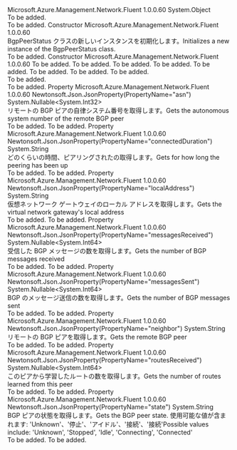 <Type Name="BgpPeerStatus" FullName="Microsoft.Azure.Management.Network.Fluent.Models.BgpPeerStatus">
  <TypeSignature Language="C#" Value="public class BgpPeerStatus" />
  <TypeSignature Language="ILAsm" Value=".class public auto ansi beforefieldinit BgpPeerStatus extends System.Object" />
  <TypeSignature Language="DocId" Value="T:Microsoft.Azure.Management.Network.Fluent.Models.BgpPeerStatus" />
  <TypeSignature Language="VB.NET" Value="Public Class BgpPeerStatus" />
  <TypeSignature Language="F#" Value="type BgpPeerStatus = class" />
  <AssemblyInfo>
    <AssemblyName>Microsoft.Azure.Management.Network.Fluent</AssemblyName>
    <AssemblyVersion>1.0.0.60</AssemblyVersion>
  </AssemblyInfo>
  <Base>
    <BaseTypeName>System.Object</BaseTypeName>
  </Base>
  <Interfaces />
  <Docs>
    <summary>To be added.</summary>
    <remarks>To be added.</remarks>
  </Docs>
  <Members>
    <Member MemberName=".ctor">
      <MemberSignature Language="C#" Value="public BgpPeerStatus ();" />
      <MemberSignature Language="ILAsm" Value=".method public hidebysig specialname rtspecialname instance void .ctor() cil managed" />
      <MemberSignature Language="DocId" Value="M:Microsoft.Azure.Management.Network.Fluent.Models.BgpPeerStatus.#ctor" />
      <MemberSignature Language="VB.NET" Value="Public Sub New ()" />
      <MemberType>Constructor</MemberType>
      <AssemblyInfo>
        <AssemblyName>Microsoft.Azure.Management.Network.Fluent</AssemblyName>
        <AssemblyVersion>1.0.0.60</AssemblyVersion>
      </AssemblyInfo>
      <Parameters />
      <Docs>
        <summary>
            <span data-ttu-id="c228c-101">BgpPeerStatus クラスの新しいインスタンスを初期化します。</span><span class="sxs-lookup"><span data-stu-id="c228c-101">Initializes a new instance of the BgpPeerStatus class.</span></span>
            </summary>
        <remarks>To be added.</remarks>
      </Docs>
    </Member>
    <Member MemberName=".ctor">
      <MemberSignature Language="C#" Value="public BgpPeerStatus (string localAddress = null, string neighbor = null, Nullable&lt;int&gt; asn = null, string state = null, string connectedDuration = null, Nullable&lt;long&gt; routesReceived = null, Nullable&lt;long&gt; messagesSent = null, Nullable&lt;long&gt; messagesReceived = null);" />
      <MemberSignature Language="ILAsm" Value=".method public hidebysig specialname rtspecialname instance void .ctor(string localAddress, string neighbor, valuetype System.Nullable`1&lt;int32&gt; asn, string state, string connectedDuration, valuetype System.Nullable`1&lt;int64&gt; routesReceived, valuetype System.Nullable`1&lt;int64&gt; messagesSent, valuetype System.Nullable`1&lt;int64&gt; messagesReceived) cil managed" />
      <MemberSignature Language="DocId" Value="M:Microsoft.Azure.Management.Network.Fluent.Models.BgpPeerStatus.#ctor(System.String,System.String,System.Nullable{System.Int32},System.String,System.String,System.Nullable{System.Int64},System.Nullable{System.Int64},System.Nullable{System.Int64})" />
      <MemberSignature Language="VB.NET" Value="Public Sub New (Optional localAddress As String = null, Optional neighbor As String = null, Optional asn As Nullable(Of Integer) = null, Optional state As String = null, Optional connectedDuration As String = null, Optional routesReceived As Nullable(Of Long) = null, Optional messagesSent As Nullable(Of Long) = null, Optional messagesReceived As Nullable(Of Long) = null)" />
      <MemberSignature Language="F#" Value="new Microsoft.Azure.Management.Network.Fluent.Models.BgpPeerStatus : string * string * Nullable&lt;int&gt; * string * string * Nullable&lt;int64&gt; * Nullable&lt;int64&gt; * Nullable&lt;int64&gt; -&gt; Microsoft.Azure.Management.Network.Fluent.Models.BgpPeerStatus" Usage="new Microsoft.Azure.Management.Network.Fluent.Models.BgpPeerStatus (localAddress, neighbor, asn, state, connectedDuration, routesReceived, messagesSent, messagesReceived)" />
      <MemberType>Constructor</MemberType>
      <AssemblyInfo>
        <AssemblyName>Microsoft.Azure.Management.Network.Fluent</AssemblyName>
        <AssemblyVersion>1.0.0.60</AssemblyVersion>
      </AssemblyInfo>
      <Parameters>
        <Parameter Name="localAddress" Type="System.String" />
        <Parameter Name="neighbor" Type="System.String" />
        <Parameter Name="asn" Type="System.Nullable&lt;System.Int32&gt;" />
        <Parameter Name="state" Type="System.String" />
        <Parameter Name="connectedDuration" Type="System.String" />
        <Parameter Name="routesReceived" Type="System.Nullable&lt;System.Int64&gt;" />
        <Parameter Name="messagesSent" Type="System.Nullable&lt;System.Int64&gt;" />
        <Parameter Name="messagesReceived" Type="System.Nullable&lt;System.Int64&gt;" />
      </Parameters>
      <Docs>
        <param name="localAddress">To be added.</param>
        <param name="neighbor">To be added.</param>
        <param name="asn">To be added.</param>
        <param name="state">To be added.</param>
        <param name="connectedDuration">To be added.</param>
        <param name="routesReceived">To be added.</param>
        <param name="messagesSent">To be added.</param>
        <param name="messagesReceived">To be added.</param>
        <summary>To be added.</summary>
        <remarks>To be added.</remarks>
      </Docs>
    </Member>
    <Member MemberName="Asn">
      <MemberSignature Language="C#" Value="public Nullable&lt;int&gt; Asn { get; }" />
      <MemberSignature Language="ILAsm" Value=".property instance valuetype System.Nullable`1&lt;int32&gt; Asn" />
      <MemberSignature Language="DocId" Value="P:Microsoft.Azure.Management.Network.Fluent.Models.BgpPeerStatus.Asn" />
      <MemberSignature Language="VB.NET" Value="Public ReadOnly Property Asn As Nullable(Of Integer)" />
      <MemberSignature Language="F#" Value="member this.Asn : Nullable&lt;int&gt;" Usage="Microsoft.Azure.Management.Network.Fluent.Models.BgpPeerStatus.Asn" />
      <MemberType>Property</MemberType>
      <AssemblyInfo>
        <AssemblyName>Microsoft.Azure.Management.Network.Fluent</AssemblyName>
        <AssemblyVersion>1.0.0.60</AssemblyVersion>
      </AssemblyInfo>
      <Attributes>
        <Attribute>
          <AttributeName>Newtonsoft.Json.JsonProperty(PropertyName="asn")</AttributeName>
        </Attribute>
      </Attributes>
      <ReturnValue>
        <ReturnType>System.Nullable&lt;System.Int32&gt;</ReturnType>
      </ReturnValue>
      <Docs>
        <summary>
            <span data-ttu-id="c228c-102">リモートの BGP ピアの自律システム番号を取得します。</span><span class="sxs-lookup"><span data-stu-id="c228c-102">Gets the autonomous system number of the remote BGP peer</span></span>
            </summary>
        <value>To be added.</value>
        <remarks>To be added.</remarks>
      </Docs>
    </Member>
    <Member MemberName="ConnectedDuration">
      <MemberSignature Language="C#" Value="public string ConnectedDuration { get; }" />
      <MemberSignature Language="ILAsm" Value=".property instance string ConnectedDuration" />
      <MemberSignature Language="DocId" Value="P:Microsoft.Azure.Management.Network.Fluent.Models.BgpPeerStatus.ConnectedDuration" />
      <MemberSignature Language="VB.NET" Value="Public ReadOnly Property ConnectedDuration As String" />
      <MemberSignature Language="F#" Value="member this.ConnectedDuration : string" Usage="Microsoft.Azure.Management.Network.Fluent.Models.BgpPeerStatus.ConnectedDuration" />
      <MemberType>Property</MemberType>
      <AssemblyInfo>
        <AssemblyName>Microsoft.Azure.Management.Network.Fluent</AssemblyName>
        <AssemblyVersion>1.0.0.60</AssemblyVersion>
      </AssemblyInfo>
      <Attributes>
        <Attribute>
          <AttributeName>Newtonsoft.Json.JsonProperty(PropertyName="connectedDuration")</AttributeName>
        </Attribute>
      </Attributes>
      <ReturnValue>
        <ReturnType>System.String</ReturnType>
      </ReturnValue>
      <Docs>
        <summary>
            <span data-ttu-id="c228c-103">どのくらいの時間、ピアリングされたの取得します。</span><span class="sxs-lookup"><span data-stu-id="c228c-103">Gets for how long the peering has been up</span></span>
            </summary>
        <value>To be added.</value>
        <remarks>To be added.</remarks>
      </Docs>
    </Member>
    <Member MemberName="LocalAddress">
      <MemberSignature Language="C#" Value="public string LocalAddress { get; }" />
      <MemberSignature Language="ILAsm" Value=".property instance string LocalAddress" />
      <MemberSignature Language="DocId" Value="P:Microsoft.Azure.Management.Network.Fluent.Models.BgpPeerStatus.LocalAddress" />
      <MemberSignature Language="VB.NET" Value="Public ReadOnly Property LocalAddress As String" />
      <MemberSignature Language="F#" Value="member this.LocalAddress : string" Usage="Microsoft.Azure.Management.Network.Fluent.Models.BgpPeerStatus.LocalAddress" />
      <MemberType>Property</MemberType>
      <AssemblyInfo>
        <AssemblyName>Microsoft.Azure.Management.Network.Fluent</AssemblyName>
        <AssemblyVersion>1.0.0.60</AssemblyVersion>
      </AssemblyInfo>
      <Attributes>
        <Attribute>
          <AttributeName>Newtonsoft.Json.JsonProperty(PropertyName="localAddress")</AttributeName>
        </Attribute>
      </Attributes>
      <ReturnValue>
        <ReturnType>System.String</ReturnType>
      </ReturnValue>
      <Docs>
        <summary>
            <span data-ttu-id="c228c-104">仮想ネットワーク ゲートウェイのローカル アドレスを取得します。</span><span class="sxs-lookup"><span data-stu-id="c228c-104">Gets the virtual network gateway's local address</span></span>
            </summary>
        <value>To be added.</value>
        <remarks>To be added.</remarks>
      </Docs>
    </Member>
    <Member MemberName="MessagesReceived">
      <MemberSignature Language="C#" Value="public Nullable&lt;long&gt; MessagesReceived { get; }" />
      <MemberSignature Language="ILAsm" Value=".property instance valuetype System.Nullable`1&lt;int64&gt; MessagesReceived" />
      <MemberSignature Language="DocId" Value="P:Microsoft.Azure.Management.Network.Fluent.Models.BgpPeerStatus.MessagesReceived" />
      <MemberSignature Language="VB.NET" Value="Public ReadOnly Property MessagesReceived As Nullable(Of Long)" />
      <MemberSignature Language="F#" Value="member this.MessagesReceived : Nullable&lt;int64&gt;" Usage="Microsoft.Azure.Management.Network.Fluent.Models.BgpPeerStatus.MessagesReceived" />
      <MemberType>Property</MemberType>
      <AssemblyInfo>
        <AssemblyName>Microsoft.Azure.Management.Network.Fluent</AssemblyName>
        <AssemblyVersion>1.0.0.60</AssemblyVersion>
      </AssemblyInfo>
      <Attributes>
        <Attribute>
          <AttributeName>Newtonsoft.Json.JsonProperty(PropertyName="messagesReceived")</AttributeName>
        </Attribute>
      </Attributes>
      <ReturnValue>
        <ReturnType>System.Nullable&lt;System.Int64&gt;</ReturnType>
      </ReturnValue>
      <Docs>
        <summary>
            <span data-ttu-id="c228c-105">受信した BGP メッセージの数を取得します。</span><span class="sxs-lookup"><span data-stu-id="c228c-105">Gets the number of BGP messages received</span></span>
            </summary>
        <value>To be added.</value>
        <remarks>To be added.</remarks>
      </Docs>
    </Member>
    <Member MemberName="MessagesSent">
      <MemberSignature Language="C#" Value="public Nullable&lt;long&gt; MessagesSent { get; }" />
      <MemberSignature Language="ILAsm" Value=".property instance valuetype System.Nullable`1&lt;int64&gt; MessagesSent" />
      <MemberSignature Language="DocId" Value="P:Microsoft.Azure.Management.Network.Fluent.Models.BgpPeerStatus.MessagesSent" />
      <MemberSignature Language="VB.NET" Value="Public ReadOnly Property MessagesSent As Nullable(Of Long)" />
      <MemberSignature Language="F#" Value="member this.MessagesSent : Nullable&lt;int64&gt;" Usage="Microsoft.Azure.Management.Network.Fluent.Models.BgpPeerStatus.MessagesSent" />
      <MemberType>Property</MemberType>
      <AssemblyInfo>
        <AssemblyName>Microsoft.Azure.Management.Network.Fluent</AssemblyName>
        <AssemblyVersion>1.0.0.60</AssemblyVersion>
      </AssemblyInfo>
      <Attributes>
        <Attribute>
          <AttributeName>Newtonsoft.Json.JsonProperty(PropertyName="messagesSent")</AttributeName>
        </Attribute>
      </Attributes>
      <ReturnValue>
        <ReturnType>System.Nullable&lt;System.Int64&gt;</ReturnType>
      </ReturnValue>
      <Docs>
        <summary>
            <span data-ttu-id="c228c-106">BGP のメッセージ送信の数を取得します。</span><span class="sxs-lookup"><span data-stu-id="c228c-106">Gets the number of BGP messages sent</span></span>
            </summary>
        <value>To be added.</value>
        <remarks>To be added.</remarks>
      </Docs>
    </Member>
    <Member MemberName="Neighbor">
      <MemberSignature Language="C#" Value="public string Neighbor { get; }" />
      <MemberSignature Language="ILAsm" Value=".property instance string Neighbor" />
      <MemberSignature Language="DocId" Value="P:Microsoft.Azure.Management.Network.Fluent.Models.BgpPeerStatus.Neighbor" />
      <MemberSignature Language="VB.NET" Value="Public ReadOnly Property Neighbor As String" />
      <MemberSignature Language="F#" Value="member this.Neighbor : string" Usage="Microsoft.Azure.Management.Network.Fluent.Models.BgpPeerStatus.Neighbor" />
      <MemberType>Property</MemberType>
      <AssemblyInfo>
        <AssemblyName>Microsoft.Azure.Management.Network.Fluent</AssemblyName>
        <AssemblyVersion>1.0.0.60</AssemblyVersion>
      </AssemblyInfo>
      <Attributes>
        <Attribute>
          <AttributeName>Newtonsoft.Json.JsonProperty(PropertyName="neighbor")</AttributeName>
        </Attribute>
      </Attributes>
      <ReturnValue>
        <ReturnType>System.String</ReturnType>
      </ReturnValue>
      <Docs>
        <summary>
            <span data-ttu-id="c228c-107">リモートの BGP ピアを取得します。</span><span class="sxs-lookup"><span data-stu-id="c228c-107">Gets the remote BGP peer</span></span>
            </summary>
        <value>To be added.</value>
        <remarks>To be added.</remarks>
      </Docs>
    </Member>
    <Member MemberName="RoutesReceived">
      <MemberSignature Language="C#" Value="public Nullable&lt;long&gt; RoutesReceived { get; }" />
      <MemberSignature Language="ILAsm" Value=".property instance valuetype System.Nullable`1&lt;int64&gt; RoutesReceived" />
      <MemberSignature Language="DocId" Value="P:Microsoft.Azure.Management.Network.Fluent.Models.BgpPeerStatus.RoutesReceived" />
      <MemberSignature Language="VB.NET" Value="Public ReadOnly Property RoutesReceived As Nullable(Of Long)" />
      <MemberSignature Language="F#" Value="member this.RoutesReceived : Nullable&lt;int64&gt;" Usage="Microsoft.Azure.Management.Network.Fluent.Models.BgpPeerStatus.RoutesReceived" />
      <MemberType>Property</MemberType>
      <AssemblyInfo>
        <AssemblyName>Microsoft.Azure.Management.Network.Fluent</AssemblyName>
        <AssemblyVersion>1.0.0.60</AssemblyVersion>
      </AssemblyInfo>
      <Attributes>
        <Attribute>
          <AttributeName>Newtonsoft.Json.JsonProperty(PropertyName="routesReceived")</AttributeName>
        </Attribute>
      </Attributes>
      <ReturnValue>
        <ReturnType>System.Nullable&lt;System.Int64&gt;</ReturnType>
      </ReturnValue>
      <Docs>
        <summary>
            <span data-ttu-id="c228c-108">このピアから学習したルートの数を取得します。</span><span class="sxs-lookup"><span data-stu-id="c228c-108">Gets the number of routes learned from this peer</span></span>
            </summary>
        <value>To be added.</value>
        <remarks>To be added.</remarks>
      </Docs>
    </Member>
    <Member MemberName="State">
      <MemberSignature Language="C#" Value="public string State { get; }" />
      <MemberSignature Language="ILAsm" Value=".property instance string State" />
      <MemberSignature Language="DocId" Value="P:Microsoft.Azure.Management.Network.Fluent.Models.BgpPeerStatus.State" />
      <MemberSignature Language="VB.NET" Value="Public ReadOnly Property State As String" />
      <MemberSignature Language="F#" Value="member this.State : string" Usage="Microsoft.Azure.Management.Network.Fluent.Models.BgpPeerStatus.State" />
      <MemberType>Property</MemberType>
      <AssemblyInfo>
        <AssemblyName>Microsoft.Azure.Management.Network.Fluent</AssemblyName>
        <AssemblyVersion>1.0.0.60</AssemblyVersion>
      </AssemblyInfo>
      <Attributes>
        <Attribute>
          <AttributeName>Newtonsoft.Json.JsonProperty(PropertyName="state")</AttributeName>
        </Attribute>
      </Attributes>
      <ReturnValue>
        <ReturnType>System.String</ReturnType>
      </ReturnValue>
      <Docs>
        <summary>
            <span data-ttu-id="c228c-109">BGP ピアの状態を取得します。</span><span class="sxs-lookup"><span data-stu-id="c228c-109">Gets the BGP peer state.</span></span> <span data-ttu-id="c228c-110">使用可能な値が含まれます: 'Unknown'、'停止'、'アイドル'、'接続'、'接続'</span><span class="sxs-lookup"><span data-stu-id="c228c-110">Possible values include: 'Unknown', 'Stopped', 'Idle', 'Connecting', 'Connected'</span></span>
            </summary>
        <value>To be added.</value>
        <remarks>To be added.</remarks>
      </Docs>
    </Member>
  </Members>
</Type>
